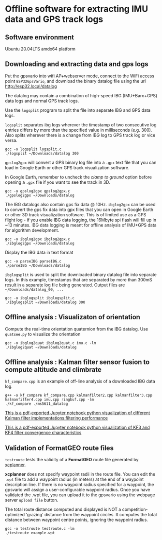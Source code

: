 # Offline software for extracting IMU data and GPS track logs

## Software environment

Ubuntu 20.04LTS amdx64 platform

## Downloading and extracting data and gps logs

Put the gpsvario into wifi AP+webserver mode, connect to the WiFi access point
`ESP32GpsVario`, and download the binary datalog file using the url  http://esp32.local/datalog

The datalog may contain a combination of high-speed IBG (IMU+Baro+GPS) data logs and 
normal GPS track logs. 

Use the `logsplit` program to split the file into separate IBG and GPS data logs.

`logsplit` separates ibg logs wherever the timestamp of two consecutive log entries differs by more 
than the specified value in milliseconds (e.g. 300). Also splits wherever there is a change from IBG log to GPS track log or vice versa.

```
gcc -o logsplit logsplit.c
./logsplit ~/Downloads/datalog 300     
```

`gpslog2gpx` will convert a GPS binary log file into a `.gpx` text file that you
can load in Google Earth or other GPS track visualization software.

In Google Earth, remember to uncheck the _clamp to ground_ option before opening a `.gpx` file if you want to see the track in 3D.

```
gcc -o gpslog2gpx gpslog2gpx.c
./gpslog2gpx ~/Downloads/datalog
```

The IBG datalogs also contain gps fix data @ 10Hz. `ibglog2gpx` can be used to convert the gps fix data into gpx files that you can open in Google Earth or other 3D track visualization software.  This
is of limited use as a GPS flight log - if you enable IBG data logging, the 16Mbyte spi flash will fill up in ~13 minutes. IBG data logging is meant for offline analysis of IMU+GPS data for algorithm development.


```
gcc -o ibglog2gpx ibglog2gpx.c
./ibglog2gpx ~/Downloads/datalog
```

Display the IBG data in text format

```
gcc -o parseIBG parseIBG.c
./parseIBG ~/Downloads/datalog
```

`ibglogsplit` is used to split the downloaded binary datalog file into separate logs.
In this example, timestamps that are separated by more than 300mS result in a
separate log file being generated. Output files are `~/Downloads/datalog_00, ...` 

```
gcc -o ibglogsplit ibglogsplit.c
./ibglogsplit ~/Downloads/datalog 300     
```
## Offline analysis : Visualizaton of orientation

Compute the real-time orientation quaternion from the IBG datalog. Use `quatsee.py`
to visualize the orientation

```
gcc -o ibglog2quat ibglog2quat.c imu.c -lm
./ibglog2quat ~/Downloads/datalog
```
## Offline analysis : Kalman filter sensor fusion to compute altitude and climbrate

`kf_compare.cpp` is an example of off-line analysis of a downloaded IBG data log. 

```
g++ -o kf_compare kf_compare.cpp kalmanfilter2.cpp kalmanfilter3.cpp kalmanfilter4.cpp imu.cpp ringbuf.cpp -lm
./kf_compare ./ms5611_datalog 
```
[This is a pdf-exported Jupyter notebook python visualization of different Kalman filter implementations filtering performance](compare_kf2_kf3_kf4.pdf)

[This is a pdf-exported Jupyter notebook python visualization of KF3 and KF4 filter convergence characteristics](kf3_kf4_convergence.pdf)

## Validation of FormatGEO route files

`testroute` tests the validity of a **FormatGEO** route file generated by [xcplanner](
https://github.com/dkm/xcplanner). 

**xcplanner** does not specify waypoint radii in the route file. You can edit the
`.wpt` file to add a waypoint radius (in meters) at the end of a waypoint description line. 
If there is no waypoint radius specified for a waypoint, the gpsvario will assign a 
user-configurable waypoint radius. Once you have validated the .wpt file, you can upload
it to the gpsvario using the webpage server `upload file` button.

The total route distance computed and displayed is NOT a competition-optimized 'grazing' distance from the waypoint circles. It computes the total distance between waypoint centre points, ignoring the waypoint radius.

```
gcc -o testroute testroute.c -lm
./testroute example.wpt
```